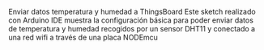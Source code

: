 Enviar datos temperatura y humedad a ThingsBoard
Este sketch realizado con Arduino IDE muestra la configuración básica para poder enviar datos de temperatura y humedad recogidos por un sensor DHT11 y conectado a 
una red wifi a través de una placa NODEmcu
